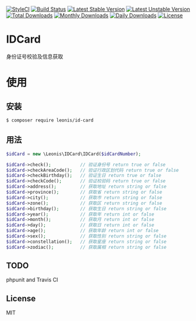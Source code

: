 [![StyleCI](https://styleci.io/repos/98876454/shield?branch=master)](https://styleci.io/repos/98876454)
[![Build Status](https://travis-ci.org/yangliulnn/id-card.svg?branch=master)](https://travis-ci.org/yangliulnn/id-card)
[![Latest Stable Version](https://poser.pugx.org/leonis/id-card/v/stable)](https://packagist.org/packages/leonis/id-card)
[![Latest Unstable Version](https://poser.pugx.org/leonis/id-card/v/unstable)](https://packagist.org/packages/leonis/id-card)
[![Total Downloads](https://poser.pugx.org/leonis/id-card/downloads)](https://packagist.org/packages/leonis/id-card)
[![Monthly Downloads](https://poser.pugx.org/leonis/id-card/d/monthly)](https://packagist.org/packages/leonis/id-card)
[![Daily Downloads](https://poser.pugx.org/leonis/id-card/d/daily)](https://packagist.org/packages/leonis/id-card)
[![License](https://poser.pugx.org/leonis/id-card/license)](https://packagist.org/packages/leonis/id-card)

# IDCard
身份证号校验及信息获取

# 使用
## 安装
```
$ composer require leonis/id-card
```

## 用法
```php
$idCard = new \Leonis\IDCard\IDCard($idCardNumber);

$idCard->check();           // 验证身份号 return true or false
$idCard->checkAreaCode();   // 验证行政区划代码 return true or false
$idCard->checkBirthday();   // 验证生日 return true or false
$idCard->checkCode();       // 验证校验码 return true or false
$idCard->address();         // 获取地址 return string or false
$idCard->province();        // 获取省 return string or false
$idCard->city();            // 获取市 return string or false
$idCard->zone();            // 获取区 return string or false
$idCard->birthday();        // 获取生日 return string or false
$idCard->year();            // 获取年 return int or false
$idCard->month();           // 获取月 return int or false
$idCard->day();             // 获取日 return int or false
$idCard->age();             // 获取年龄 return int or false
$idCard->sex();             // 获取性别 return string or false
$idCard->constellation();   // 获取星座 return string or false
$idCard->zodiac();          // 获取属相 return string or false
```
 
## TODO
phpunit and Travis CI
 
## License
MIT
